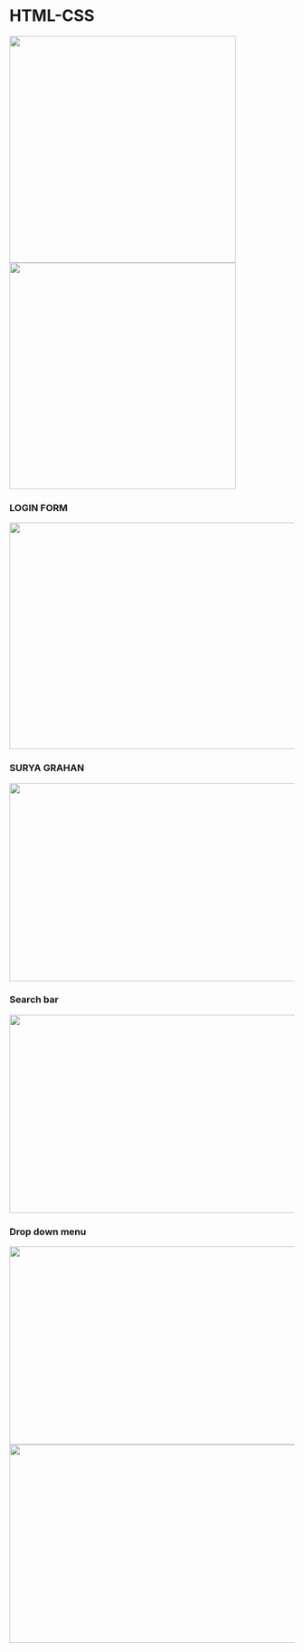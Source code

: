 # HTML-CSS

<img src="https://w7.pngwing.com/pngs/185/866/png-transparent-html-logo-html-web-design-scalable-graphics-world-wide-web-markup-language-html5-icon-hd-miscellaneous-angle-text.png" heigth="400px" width="400px">
<img src="https://w7.pngwing.com/pngs/73/762/png-transparent-html-css-design-and-build-web-sites-web-development-cascading-style-sheets-world-wide-web-web-design-text-logo.png" heigth="400px" width="400px">

### LOGIN FORM
<img src="https://user-images.githubusercontent.com/67998331/108950787-d53d5e80-768c-11eb-89de-c37800c34507.png" height="400px" width="750px">

### SURYA GRAHAN
<img src="https://user-images.githubusercontent.com/67998331/108951253-a1af0400-768d-11eb-9ba3-ba81421995fa.png" height="350px" width="700px">

### Search bar
<img src="https://user-images.githubusercontent.com/67998331/114177185-ba335f00-9959-11eb-9878-7e39f61d7cbe.png" height="350px" width="700px">

### Drop down menu
<img src="https://user-images.githubusercontent.com/67998331/114177405-fff02780-9959-11eb-950d-49a6a0d2ec95.png" height="350px" width="700px">
<img src="https://user-images.githubusercontent.com/67998331/114177727-5e1d0a80-995a-11eb-8fc8-70b0de999e9b.png" height="350px" width="700px">
